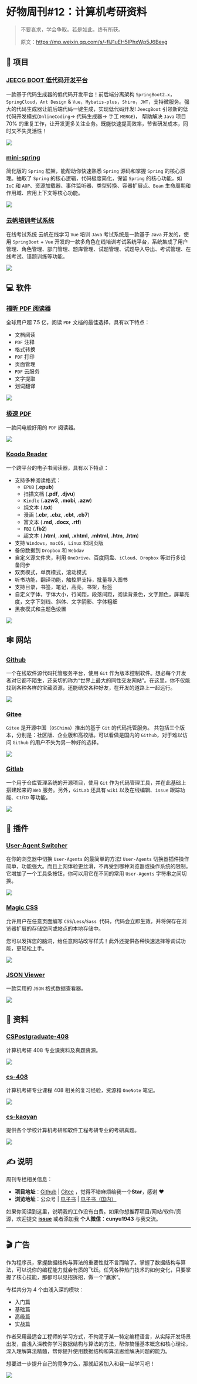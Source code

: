 # 好物周刊#12：计算机考研资料

>   不要哀求，学会争取。若是如此，终有所获。
>
>   原文：https://mp.weixin.qq.com/s/-flJ1uEH5IPhxWp5J6Bexg

## 🎈 项目

### [JEECG BOOT 低代码开发平台](https://github.com/jeecgboot/jeecg-boot)

一款基于代码生成器的低代码开发平台！前后端分离架构 `SpringBoot2.x`，`SpringCloud`，`Ant Design` & `Vue`，`Mybatis-plus`，`Shiro`，`JWT`，支持微服务。强大的代码生成器让前后端代码一键生成，实现低代码开发! `JeecgBoot` 引领新的低代码开发模式(`OnlineCoding`-> 代码生成器-> 手工 `MERGE`)， 帮助解决 `Java` 项目 70% 的重复工作，让开发更多关注业务。既能快速提高效率，节省研发成本，同时又不失灵活性！

![](assets/image.7bu5e82bs740.webp)

### [mini-spring](https://github.com/DerekYRC/mini-spring)

简化版的 `Spring` 框架，能帮助你快速熟悉 `Spring` 源码和掌握 `Spring` 的核心原理。抽取了 `Spring` 的核心逻辑，代码极度简化，保留 `Spring` 的核心功能，如 `IoC` 和 `AOP`、资源加载器、事件监听器、类型转换、容器扩展点、`Bean` 生命周期和作用域、应用上下文等核心功能。

![](assets/image.215c5zn82tfk.webp)

### [云帆培训考试系统](https://github.com/qiutiandefeng/yfexam-exam)

在线考试系统 云帆在线学习 `Vue` 培训 `Java` 考试系统是一款基于 `Java` 开发的，使用 `SpringBoot` + `Vue` 开发的一款多角色在线培训考试系统平台，系统集成了用户管理、角色管理、部门管理、题库管理、试题管理、试题导入导出、考试管理、在线考试、错题训练等功能。

![](assets/image.2dhb8jomtmo0.webp)



## 💻 软件

### [福昕 PDF 阅读器](https://www.foxitsoftware.cn/pdf-reader/)

全球用户超 7.5 亿，阅读 `PDF` 文档的最佳选择，具有以下特点：

-   文档阅读
-   `PDF` 注释
-   格式转换
-   `PDF` 打印
-   页面管理
-   `PDF` 云服务
-   文字提取
-   划词翻译

![](assets/image.tewchebdai8.webp)

### [极速 PDF](https://jisupdf.com/)

一款闪电般好用的 `PDF` 阅读器。

![](assets/image.6jqc0jftx200.webp)

### [Koodo Reader](https://github.com/troyeguo/koodo-reader)

一个跨平台的电子书阅读器，具有以下特点：

-   支持多种阅读格式：
    -   `EPUB` (**.epub**)
    -   扫描文档 (**.pdf**, **.djvu**)
    -   `Kindle` (**.azw3**, **.mobi**, **.azw**)
    -   纯文本 (**.txt**)
    -   漫画 (**.cbr**, **.cbz**, **.cbt**, **.cb7**)
    -   富文本 (**.md**, **.docx**, **.rtf**)
    -   `FB2` (**.fb2**)
    -   超文本 (**.html**, **.xml**, **.xhtml**, **.mhtml**, **.htm**, **.htm**)
-   支持 `Windows`，`macOS`，`Linux` 和网页版
-   备份数据到 `Dropbox` 和 `Webdav`
-   自定义源文件夹，利用 `OneDrive`、百度网盘、`iCloud`、`Dropbox` 等进行多设备同步
-   双页模式，单页模式，滚动模式
-   听书功能，翻译功能，触控屏支持，批量导入图书
-   支持目录，书签，笔记，高亮，书架，标签
-   自定义字体，字体大小，行间距，段落间距，阅读背景色，文字颜色，屏幕亮度，文字下划线、斜体、文字阴影、字体粗细
-   黑夜模式和主题色设置

![](assets/image.3muc5lj7uky0.webp)

## 🕸️ 网站

### [Github](https://github.com/)

一个在线软件源代码托管服务平台，使用 `Git` 作为版本控制软件。想必每个开发者对它都不陌生，还亲切的称为“世界上最大的同性交友网站”。在这里，你不仅能找到各种各样的宝藏资源，还能结交各种好友，在开发的道路上一起远行。

![](assets/image.7fftrqjfk040.webp)

### [Gitee](https://gitee.com/)

`Gitee` 是开源中国（`OSChina`）推出的基于 `Git` 的代码托管服务。
共包括三个版本，分别是：社区版、企业版和高校版。可以看做是国内的 `Github`，对于难以访问 `Github` 的用户不失为另一种好的选择。

![](assets/image.4xeoqs4xcqc0.webp)

### [Gitlab](https://about.gitlab.com/)

一个用于仓库管理系统的开源项目，使用 `Git` 作为代码管理工具，并在此基础上搭建起来的 `Web` 服务。另外，`GitLab` 还具有 `wiki` 以及在线编辑、`issue` 跟踪功能、`CI`/`CD` 等功能。

![](assets/image.6dcm7xq6jng0.webp)

## 🔌 插件

### [User-Agent Switcher](https://chrome.google.com/webstore/detail/user-agent-switcher/kchfmpdcejfkipopnolndinkeoipnoia)

在你的浏览器中切换 `User-Agents` 的最简单的方法!
`User-Agents` 切换器插件操作简单，功能强大。而且上网体验更丝滑，不再受到哪种浏览器或操作系统的限制。它增加了一个工具条按钮，你可以用它在不同的常用 `User-Agents` 字符串之间切换。

![](assets/image.3j9ube6qcqk0.webp)

### [Magic CSS](https://www.webextensions.org/)

允许用户在任意页面编写 `CSS`/`Less`/`Sass `代码，代码会立即生效，并将保存在浏览器扩展的存储空间或站点的本地存储中。

您可以发挥您的脑洞，给任意网站改写样式！此外还提供各种快速选择等调试功能，更轻松上手。

![](assets/image.46ecsfyy6em0.webp)

### [JSON Viewer](https://chrome.google.com/webstore/detail/json-viewer/efknglbfhoddmmfabeihlemgekhhnabb)

一款实用的 `JSON` 格式数据查看器。

![](assets/image.1jezukcvzme8.webp)

## 📖 资料

### [CSPostgraduate-408](https://github.com/CodePanda66/CSPostgraduate-408)

计算机考研 408 专业课资料及真题资源。

![](assets/image.1iwdwecdljz4.webp)

### [cs-408](https://github.com/ddy-ddy/cs-408)

计算机考研专业课程 408 相关的复习经验，资源和 `OneNote` 笔记。

![](assets/image.vdlfzr7vpls.webp)

### [cs-kaoyan](https://github.com/csseky/cskaoyan)

提供各个学校计算机考研和软件工程考研专业的考研真题。

![](assets/image.6sgtssrk9nc0.webp)

## ✍️ 说明

周刊专栏相关信息：

- **项目地址**：[Github](https://github.com/cunyu1943/weekly/) | [Gitee](https://gitee.com/cunyu1943/weekly/) ，觉得不错麻烦给我一个**Star**，感谢 ❤️
- **浏览地址**：公众号 | [电子书](https://cunyu1943.github.io/weekly) | [电子书（国内）](https://cunyu1943.gitee.io/weekly)

如果你阅读到这里，说明我的工作没有白费。如果你想推荐项目/网站/软件/资源，欢迎提交 **[issue](https://github.com/cunyu1943/weekly/issues)** 或者添加我 **个人微信：cunyu1943** 与我交流。

---

## 🎬️ 广告

作为程序员，掌握数据结构与算法的重要性就不言而喻了。掌握了数据结构与算法，可以说你的编程能力就会有质的飞跃。任凭各种热门技术的如何变化，只要掌握了核心技能，那都可以见招拆招，做一个“赢家”。

专栏共分为 4 个由浅入深的模块：

-   入门篇
-   基础篇
-   高级篇
-   实战篇

作者采用最适合工程师的学习方式，不拘泥于某一特定编程语言，从实际开发场景出发，由浅入深教你学习数据结构与算法的方法，帮你搞懂基本概念和核心理论，深入理解算法精髓，帮你提升使用数据结构和算法思维解决问题的能力。

想要进一步提升自己的竞争力么，那就赶紧加入和我一起学习吧！

![](assets/datastructure-algo.png)